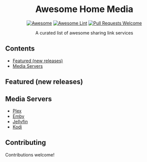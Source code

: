 <div align="center">

<!-- title -->
# Awesome Home Media
<!--lint ignore no-dead-urls-->
[![Awesome](https://awesome.re/badge.svg)](https://awesome.re) 
[![Awesome Lint](https://github.com/KieranRobson/awesome-home-media/actions/workflows/Awesome%20Lint.yaml/badge.svg)](https://github.com/KieranRobson/awesome-home-media/actions/workflows/Awesome%20Lint.yaml)
[![Pull Requests Welcome](https://img.shields.io/badge/PRs-welcome-brightgreen.svg?style=flat-square)](https://github.com/KieranRobson/awesome-home-media/pulls)

<!-- subtitle -->

  
<!-- description -->
<p> A curated list of awesome sharing link services </p>
</div>

<!-- toc -->
## Contents
* [Featured (new releases)](#featured-new-releases)
* [Media Servers](#media-servers)


<!-- START content -->
## Featured (new releases)

## Media Servers
* [Plex](https://Plex.tv)
* [Emby](https://emby.media/)
* [Jellyfin](https://jellyfin.org/)
* [Kodi](https://kodi.tv/)



<!-- END CONTENT -->

## Contributing
Contributions welcome!
